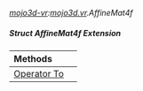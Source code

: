 _[mojo3d-vr](../../modules/mojo3d-vr/mojo3d-vr-module.md):[mojo3d.vr](../../modules/mojo3d/mojo3d-vr.md).AffineMat4f_
##### Struct AffineMat4f Extension

| Methods | |
|:---|:---|
| [Operator To](mojo3d-vr-affinemat4f_ext-to_ext.md) |  |
